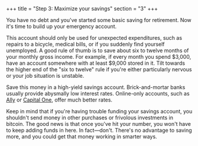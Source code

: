+++
title = "Step 3: Maximize your savings"
section = "3"
+++

You have no debt and you've started some basic saving for retirement. Now it's time to build up your emergency account.

This account should only be used for unexpected expenditures, such as repairs to a bicycle, medical bills, or if you suddenly find yourself unemployed. A good rule of thumb is to save about six to twelve months of your monthly gross income. For example, if every month you spend $3,000, have an account somewhere with <tooltip tooltip="6 times $3,000 is $9,000">at least $9,000 stored in it</tooltip>. Tilt towards the higher end of the "six to twelve" rule if you're either particularly nervous or your job situation is unstable.

Save this money in a high-yield savings account. Brick-and-mortar banks usually provide abysmally low interest rates. Online-only accounts, such as [Ally](https://www.ally.com/bank/online-savings-account/) or [Capital One](https://www.capitalone.com/bank/savings-accounts/), offer much better rates.

Keep in mind that if you're having trouble funding your savings account, you shouldn't send money in other purchases or frivolous investments in bitcoin. The good news is that once you've hit your number, you won't have to keep adding funds in here. In fact—don't. There's no advantage to saving more, and you could get that money working in smarter ways.

